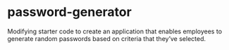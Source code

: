 # password-generator
Modifying starter code to create an application that enables employees to generate random passwords based on criteria that they’ve selected.
